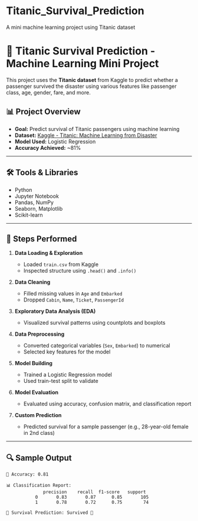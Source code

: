 # Titanic_Survival_Prediction
A mini machine learning project using Titanic dataset
# 🚢 Titanic Survival Prediction - Machine Learning Mini Project

This project uses the **Titanic dataset** from Kaggle to predict whether a passenger survived the disaster using various features like passenger class, age, gender, fare, and more.

## 📊 Project Overview

- **Goal:** Predict survival of Titanic passengers using machine learning
- **Dataset:** [Kaggle - Titanic: Machine Learning from Disaster](https://www.kaggle.com/c/titanic/data)
- **Model Used:** Logistic Regression
- **Accuracy Achieved:** ~81%

---

## 🛠️ Tools & Libraries

- Python
- Jupyter Notebook
- Pandas, NumPy
- Seaborn, Matplotlib
- Scikit-learn

---

## 🧠 Steps Performed

1. **Data Loading & Exploration**
   - Loaded `train.csv` from Kaggle
   - Inspected structure using `.head()` and `.info()`

2. **Data Cleaning**
   - Filled missing values in `Age` and `Embarked`
   - Dropped `Cabin`, `Name`, `Ticket`, `PassengerId`

3. **Exploratory Data Analysis (EDA)**
   - Visualized survival patterns using countplots and boxplots

4. **Data Preprocessing**
   - Converted categorical variables (`Sex`, `Embarked`) to numerical
   - Selected key features for the model

5. **Model Building**
   - Trained a Logistic Regression model
   - Used train-test split to validate

6. **Model Evaluation**
   - Evaluated using accuracy, confusion matrix, and classification report

7. **Custom Prediction**
   - Predicted survival for a sample passenger (e.g., 28-year-old female in 2nd class)

---

## 🔍 Sample Output

```text
🎯 Accuracy: 0.81

📊 Classification Report:
              precision    recall  f1-score   support
           0       0.83       0.87      0.85       105
           1       0.78       0.72      0.75        74

🧍 Survival Prediction: Survived 💚
